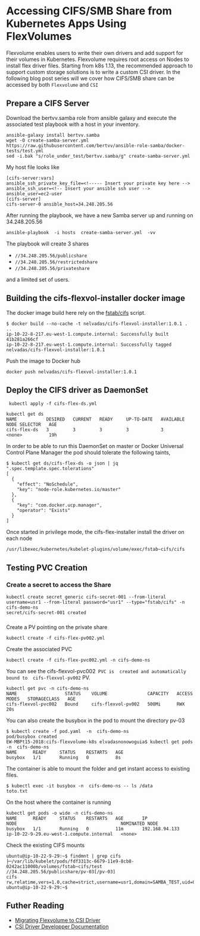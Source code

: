 # Accessing CIFS/SMB Share from Kubernetes Apps Using FlexVolumes

Flexvolume enables users to write their own drivers and add support for their volumes in Kubernetes.
Flexvolume requires root access on Nodes to install flex driver files.
Starting from k8s 1.13, the recommended approach to support custom storage solutions is to write a custom CSI driver.
In the following blog post series will we cover how CIFS/SMB share can be accessed by both `Flexvolume` and `CSI`


## Prepare a CIFS Server

Download the bertvv.samba role from ansible galaxy and execute the associated test playbook with
a host in your inventory.

```
ansible-galaxy install bertvv.samba
wget -O create-samba-server.yml https://raw.githubusercontent.com/bertvv/ansible-role-samba/docker-tests/test.yml
sed -i.bak "s/role_under_test/bertvv.samba/g" create-samba-server.yml

```

My host file looks like
```
[cifs-server:vars]
ansible_ssh_private_key_file=<!----- Insert your private key here -->
ansible_ssh_user=<!-- Insert your ansible ssh user -->
ansible_user=ec2-user
[cifs-server]
cifs-server-0 ansible_host=34.248.205.56
```


After running the playbook, we have a new Samba server up and running on 34.248.205.56
```
ansible-playbook  -i hosts  create-samba-server.yml  -vv

```

The playbook will create 3 shares
- `//34.248.205.56/publicshare`
- `//34.248.205.56/restrictedshare`
- `//34.248.205.56/privateshare`

and a limited set of users.


## Building the cifs-flexvol-installer docker image

The docker image build here rely on the [fstab/cifs](https://raw.githubusercontent.com/fstab/cifs/master/cifs) script.

```
$ docker build --no-cache -t nelvadas/cifs-flexvol-installer:1.0.1 .
..
ip-10-22-8-217.eu-west-1.compute.internal: Successfully built 41b281a266cf
ip-10-22-8-217.eu-west-1.compute.internal: Successfully tagged nelvadas/cifs-flexvol-installer:1.0.1
```

Push the image to Docker hub
```
docker push nelvadas/cifs-flexvol-installer:1.0.1
```

## Deploy the CIFS driver as DaemonSet
```
 kubectl apply -f cifs-flex-ds.yml

kubectl get ds
NAME           DESIRED   CURRENT   READY     UP-TO-DATE   AVAILABLE   NODE SELECTOR   AGE
cifs-flex-ds   3         3         3         3            3           <none>          19h
```

In order to be able to run this DaemonSet on master or Docker Universal Control Plane Manager the pod should tolerate the following taints,

```
$ kubectl get ds/cifs-flex-ds -o json | jq  ".spec.template.spec.tolerations"
[
  {
    "effect": "NoSchedule",
    "key": "node-role.kubernetes.io/master"
  },
  {
    "key": "com.docker.ucp.manager",
    "operator": "Exists"
  }
]
```
Once started in privilege mode, the cifs-flex-installer install the driver on each node
```
/usr/libexec/kubernetes/kubelet-plugins/volume/exec/fstab~cifs/cifs
```


## Testing PVC Creation

### Create a secret to access the Share

```
kubectl create secret generic cifs-secret-001 --from-literal username=usr1 --from-literal password="usr1" --type="fstab/cifs" -n cifs-demo-ns
secret/cifs-secret-001 created
```


###
Create a PV pointing on the private share

```
kubectl create -f cifs-flex-pv002.yml
```

Create the associated PVC
```
kubectl create -f cifs-flex-pvc002.yml -n cifs-demo-ns
```

You can see the cifs-flexvol-pvc002` PVC is  created and automatically bound to  cifs-flexvol-pv002` PV.


```
kubectl get pvc -n cifs-demo-ns
NAME                  STATUS    VOLUME               CAPACITY   ACCESS MODES   STORAGECLASS   AGE
cifs-flexvol-pvc002   Bound     cifs-flexvol-pv002   500Mi      RWX                           20s
```


You can also create the busybox in the pod to mount the directory pv-03
```
$ kubectl create -f pod.yaml  -n  cifs-demo-ns
pod/busybox created
EW-MBPt15-2018:cifs-flexvolume-k8s elvadasnonowoguia$ kubectl get pods -n  cifs-demo-ns
NAME      READY     STATUS    RESTARTS   AGE
busybox   1/1       Running   0          8s
```

The container is able to mount the folder and get instant access to existing files.
```
$ kubectl exec -it busybox -n  cifs-demo-ns -- ls /data
toto.txt
```

On the host where the container is running
```
kubectl get pods -o wide -n cifs-demo-ns
NAME      READY     STATUS    RESTARTS   AGE       IP               NODE                                       NOMINATED NODE
busybox   1/1       Running   0          11m       192.168.94.133   ip-10-22-9-29.eu-west-1.compute.internal   <none>
```
Check the existing CIFS mounts
```
ubuntu@ip-10-22-9-29:~$ findmnt | grep cifs
├─/var/lib/kubelet/pods/fdf3313c-6679-11e9-8cb8-0242ac11000b/volumes/fstab~cifs/test                                    //34.248.205.56/publicshare/pv-03[/pv-03]                                                              cifs       rw,relatime,vers=1.0,cache=strict,username=usr1,domain=SAMBA_TEST,uid=0,noforceuid,gid=0,noforcegid,addr=34.248.205.56,unix,posixpaths,serverino,mapposix,acl,noperm,rsize=1048576,wsize=65536,echo_interval=60,actimeo=1
ubuntu@ip-10-22-9-29:~$
```


## Futher Reading

* [Migrating Flexvolume to CSI Driver](https://github.com/kubernetes-csi/drivers/tree/master/pkg/flexadapter)
* [CSI Driver Developper Documentation ]( https://kubernetes-csi.github.io/docs/)
